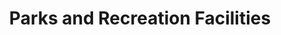 ---
title: Parks and Recreation Facilities
categories: CommunityAssets
owner: City of Oakland
license:
month:
year: 2015
resourceType: geojson
fileName: parks_recreation_facilities.geojson
geoType: circle
layout: data
coverage:
webLink: https://data.oaklandnet.com/
---